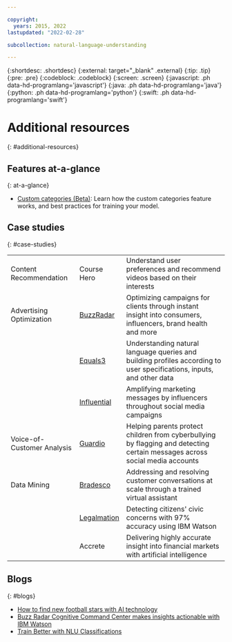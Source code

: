 ```yaml
---

copyright:
  years: 2015, 2022
lastupdated: "2022-02-28"

subcollection: natural-language-understanding

---
```


{:shortdesc: .shortdesc}
{:external: target="_blank" .external}
{:tip: .tip}
{:pre: .pre}
{:codeblock: .codeblock}
{:screen: .screen}
{:javascript: .ph data-hd-programlang='javascript'}
{:java: .ph data-hd-programlang='java'}
{:python: .ph data-hd-programlang='python'}
{:swift: .ph data-hd-programlang='swift'}

# Additional resources
{: #additional-resources}

## Features at-a-glance
{: at-a-glance}

- [Custom categories (Beta)](https://github.com/watson-developer-cloud/doc-tutorial-downloads/blob/master/natural-language-understanding/Explainers/Custom%20Categories%20One%20Pager-2023.pdf): Learn how the custom categories feature works, and best practices for training your model.

## Case studies
{: #case-studies}

|   |   |   |
|--- |--- |--- |
| Content Recommendation  | Course Hero | Understand user preferences and recommend videos based on their interests |
| Advertising Optimization | [BuzzRadar](https://www.ibm.com/case-studies/buzz-radar-cloud-marketing-performance-optimization) | Optimizing campaigns for clients through instant insight into consumers, influencers, brand health and more |
|   | [Equals3](https://www.ibm.com/watson/stories/equals-3/?cm_mmc=OSocial_Twitter-_-Watson+Core_Watson+Core+-+Platform-_-WW_WW-_-Watson+Equals+3+Twitter+May+2018&cm_mmca1=000000OF&cm_mmca2=10000408&) | Understanding natural language queries and building profiles according to user specifications, inputs, and other data |
|   | [Influential](https://www.ibm.com/case-studies/influential) | Amplifying marketing messages by influencers throughout social media campaigns |
| Voice-of-Customer Analysis  | [Guardio](https://www.ibm.com/case-studies/guardio-cloud-bullying-detection-application) | Helping parents protect children from cyberbullying by flagging and detecting certain messages across social media accounts |
| Data Mining  | [Bradesco](https://www.ibm.com/watson/stories/bradesco/) | Addressing and resolving customer conversations at scale through a trained virtual assistant |
|   | [Legalmation](https://www.ibm.com/case-studies/legalmation) | Detecting citizens' civic concerns with 97% accuracy using IBM Watson |
|   | Accrete | Delivering highly accurate insight into financial markets with artificial intelligence |

## Blogs
{: #blogs}

- [How to find new football stars with AI technology](https://www.ibm.com/blogs/client-voices/how-find-new-football-stars-ai/)
- [Buzz Radar Cognitive Command Center makes insights actionable with IBM Watson](https://www.ibm.com/blogs/cloud-computing/2018/05/31/cognitive-command-center-buzz-radar-ibm-watson/)
- [Train Better with NLU Classifications](https://medium.com/ibm-data-ai/train-better-with-nlu-classifications-bd4070173e4)
